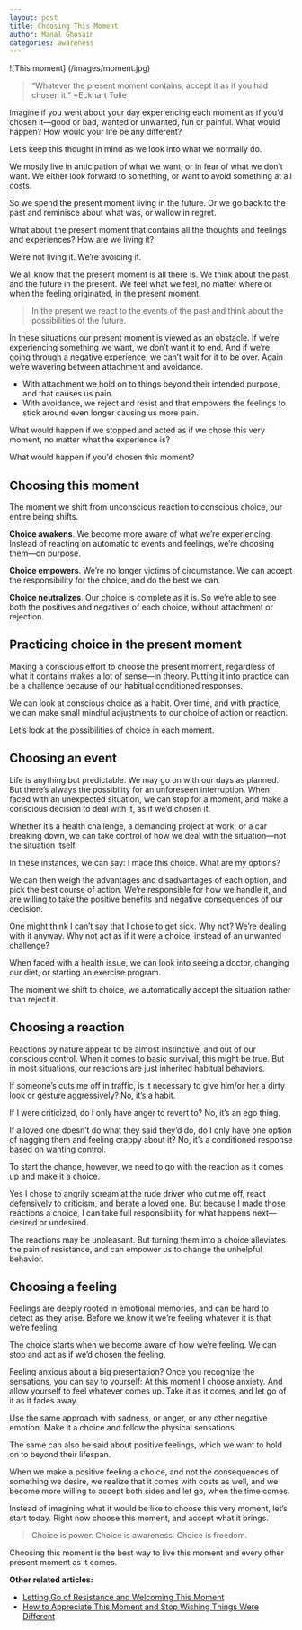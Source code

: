 ```yaml
---
layout: post
title: Choosing This Moment
author: Manal Ghosain
categories: awareness
---
```


![This moment] (/images/moment.jpg)

> “Whatever the present moment contains, accept it as if you had chosen it.” ~Eckhart Tolle

Imagine if you went about your day experiencing each moment as if you’d chosen it—good or bad, wanted or unwanted, fun or painful. What would happen? How would your life be any different?

Let’s keep this thought in mind as we look into what we normally do.

We mostly live in anticipation of what we want, or in fear of what we don’t want. We either look forward to something, or want to avoid something at all costs.

So we spend the present moment living in the future. Or we go back to the past and reminisce about what was, or wallow in regret.

What about the present moment that contains all the thoughts and feelings and experiences? How are we living it?

We’re not living it. We’re avoiding it.

We all know that the present moment is all there is. We think about the past, and the future in the present. We feel what we feel, no matter where or when the feeling originated, in the present moment.

> In the present we react to the events of the past and think about the possibilities of the future.

In these situations our present moment is viewed as an obstacle. If we’re experiencing something we want, we don’t want it to end. And if we’re going through a negative experience, we can’t wait for it to be over. Again we’re wavering between attachment and avoidance.

- With attachment we hold on to things beyond their intended purpose, and that causes us pain.
- With avoidance, we reject and resist and that empowers the feelings to stick around even longer causing us more pain.

What would happen if we stopped and acted as if we chose this very moment, no matter what the experience is?

What would happen if you’d chosen this moment?

## Choosing this moment

The moment we shift from unconscious reaction to conscious choice, our entire being shifts.

**Choice awakens**. We become more aware of what we’re experiencing. Instead of reacting on automatic to events and feelings, we’re choosing them—on purpose.

**Choice empowers**. We’re no longer victims of circumstance. We can accept the responsibility for the choice, and do the best we can.

**Choice neutralizes**. Our choice is complete as it is. So we’re able to see both the positives and negatives of each choice, without attachment or rejection.

## Practicing choice in the present moment

Making a conscious effort to choose the present moment, regardless of what it contains makes a lot of sense—in theory. Putting it into practice can be a challenge because of our habitual conditioned responses.

We can look at conscious choice as a habit. Over time, and with practice, we can make small mindful adjustments to our choice of action or reaction.

Let’s look at the possibilities of choice in each moment.

## Choosing an event

Life is anything but predictable. We may go on with our days as planned. But there’s always the possibility for an unforeseen interruption. When faced with an unexpected situation, we can stop for a moment, and make a conscious decision to deal with it, as if we’d chosen it.

Whether it’s a health challenge, a demanding project at work, or a car breaking down, we can take control of how we deal with the situation—not the situation itself.

In these instances, we can say: I made this choice. What are my options?

We can then weigh the advantages and disadvantages of each option, and pick the best course of action. We’re responsible for how we handle it, and are willing to take the positive benefits and negative consequences of our decision.

One might think I can’t say that I chose to get sick. Why not? We’re dealing with it anyway. Why not act as if it were a choice, instead of an unwanted challenge?

When faced with a health issue, we can look into seeing a doctor, changing our diet, or starting an exercise program.

The moment we shift to choice, we automatically accept the situation rather than reject it.

## Choosing a reaction

Reactions by nature appear to be almost instinctive, and out of our conscious control. When it comes to basic survival, this might be true. But in most situations, our reactions are just inherited habitual behaviors.

If someone’s cuts me off in traffic, is it necessary to give him/or her a dirty look or gesture aggressively? No, it’s a habit.

If I were criticized, do I only have anger to revert to? No, it’s an ego thing.

If a loved one doesn’t do what they said they’d do, do I only have one option of nagging them and feeling crappy about it? No, it’s a conditioned response based on wanting control.

To start the change, however, we need to go with the reaction as it comes up and make it a choice.

Yes I chose to angrily scream at the rude driver who cut me off, react defensively to criticism, and berate a loved one. But because I made those reactions a choice, I can take full responsibility for what happens next—desired or undesired.

The reactions may be unpleasant. But turning them into a choice alleviates the pain of resistance, and can empower us to change the unhelpful behavior.

## Choosing a feeling

Feelings are deeply rooted in emotional memories, and can be hard to detect as they arise. Before we know it we’re feeling whatever it is that we’re feeling.

The choice starts when we become aware of how we’re feeling. We can stop and act as if we’d chosen the feeling.

Feeling anxious about a big presentation? Once you recognize the sensations, you can say to yourself: At this moment I choose anxiety. And allow yourself to feel whatever comes up. Take it as it comes, and let go of it as it fades away.

Use the same approach with sadness, or anger, or any other negative emotion. Make it a choice and follow the physical sensations.

The same can also be said about positive feelings, which we want to hold on to beyond their lifespan.

When we make a positive feeling a choice, and not the consequences of something we desire, we realize that it comes with costs as well, and we become more willing to accept both sides and let go, when the time comes.

Instead of imagining what it would be like to choose this very moment, let’s start today. Right now choose this moment, and accept what it brings.

> Choice is power. Choice is awareness. Choice is freedom.

Choosing this moment is the best way to live this moment and every other present moment as it comes.

**Other related articles:**

- [Letting Go of Resistance and Welcoming This Moment](/welcoming-this-moment)
- [How to Appreciate This Moment and Stop Wishing Things Were Different](/appreciate-this-moment)
